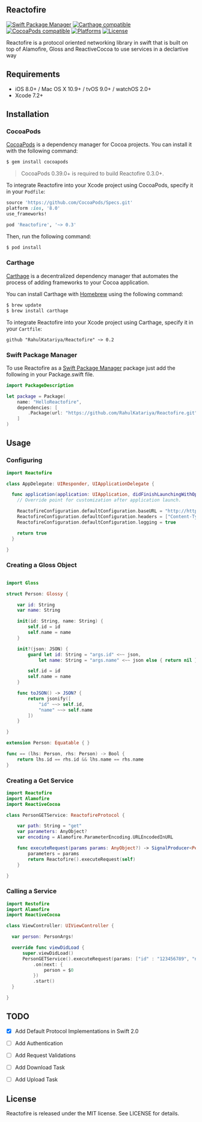 ## Reactofire



[![Swift Package Manager](https://img.shields.io/badge/Swift%20Package%20Manager-compatible-brightgreen.svg)](https://github.com/apple/swift-package-manager)
[![Carthage compatible](https://img.shields.io/badge/Carthage-compatible-4BC51D.svg?style=flat)](https://github.com/Carthage/Carthage)
[![CocoaPods compatible](https://img.shields.io/cocoapods/v/Reactofire.svg)](https://img.shields.io/cocoapods/v/Reactofire.svg)
[![Platforms](https://img.shields.io/cocoapods/p/Reactofire.svg)](http://cocoapods.org/pods/Reactofire)
[![License](https://img.shields.io/cocoapods/l/Reactofire.svg)](https://raw.githubusercontent.com/rahulkatariya/Reactofire/master/LICENSE)

Reactofire is a protocol oriented networking library in swift that is built on top of Alamofire, Gloss and ReactiveCocoa to use services in a declartive way

## Requirements

- iOS 8.0+ / Mac OS X 10.9+ / tvOS 9.0+ / watchOS 2.0+
- Xcode 7.2+

## Installation

### CocoaPods

[CocoaPods](http://cocoapods.org) is a dependency manager for Cocoa projects. You can install it with the following command:

```bash
$ gem install cocoapods
```

> CocoaPods 0.39.0+ is required to build Reactofire 0.3.0+.

To integrate Reactofire into your Xcode project using CocoaPods, specify it in your `Podfile`:

```ruby
source 'https://github.com/CocoaPods/Specs.git'
platform :ios, '8.0'
use_frameworks!

pod 'Reactofire', '~> 0.3'
```

Then, run the following command:

```bash
$ pod install
```

### Carthage

[Carthage](https://github.com/Carthage/Carthage) is a decentralized dependency manager that automates the process of adding frameworks to your Cocoa application.

You can install Carthage with [Homebrew](http://brew.sh/) using the following command:

```bash
$ brew update
$ brew install carthage
```

To integrate Reactofire into your Xcode project using Carthage, specify it in your `Cartfile`:

```ogdl
github "RahulKatariya/Reactofire" ~> 0.2
```
### Swift Package Manager

To use Reactofire as a [Swift Package Manager](https://swift.org/package-manager/) package just add the following in your Package.swift file.

``` swift
import PackageDescription

let package = Package(
    name: "HelloReactofire",
    dependencies: [
        .Package(url: "https://github.com/RahulKatariya/Reactofire.git", majorVersion: 0)
    ]
)
```

## Usage

### Configuring
```swift
import Reactofire

class AppDelegate: UIResponder, UIApplicationDelegate {

  func application(application: UIApplication, didFinishLaunchingWithOptions launchOptions: [NSObject: AnyObject]?) -> Bool {
    // Override point for customization after application launch.

    ReactofireConfiguration.defaultConfiguration.baseURL = "http://httpbin.org/"
    ReactofireConfiguration.defaultConfiguration.headers = ["Content-Type": "application/json"]
    ReactofireConfiguration.defaultConfiguration.logging = true

    return true
  }

}
```
### Creating a Gloss Object
```swift

import Gloss

struct Person: Glossy {

    var id: String
    var name: String

    init(id: String, name: String) {
        self.id = id
        self.name = name
    }

    init?(json: JSON) {
        guard let id: String = "args.id" <~~ json,
            let name: String = "args.name" <~~ json else { return nil }

        self.id = id
        self.name = name
    }

    func toJSON() -> JSON? {
        return jsonify([
            "id" ~~> self.id,
            "name" ~~> self.name
        ])
    }

}

extension Person: Equatable { }

func == (lhs: Person, rhs: Person) -> Bool {
    return lhs.id == rhs.id && lhs.name == rhs.name
}
```

### Creating a Get Service
```swift
import Reactofire
import Alamofire
import ReactiveCocoa

class PersonGETService: ReactofireProtocol {

    var path: String = "get"
    var parameters: AnyObject?
    var encoding = Alamofire.ParameterEncoding.URLEncodedInURL

    func executeRequest(params params: AnyObject?) -> SignalProducer<PersonArgs, NSError> {
        parameters = params
        return Reactofire().executeRequest(self)
    }

}
```

### Calling a Service
```swift
import Restofire
import Alamofire
import ReactiveCocoa

class ViewController: UIViewController {

  var person: PersonArgs!

  override func viewDidLoad {
      super.viewDidLoad()
      PersonGETService().executeRequest(params: ["id" : "123456789", "name" : "Rahul"])
          .on(next: {
              person = $0
          })
          .start()
  }

}
```

## TODO

- [x] Add Default Protocol Implementations in Swift 2.0
- [ ] Add Authentication
- [ ] Add Request Validations
- [ ] Add Download Task
- [ ] Add Upload Task


## License

Reactofire is released under the MIT license. See LICENSE for details.
